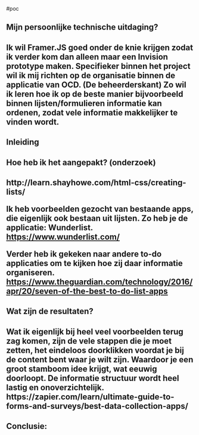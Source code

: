 #poc

<h2>Mijn persoonlijke technische uitdaging?<h2>

<p>Ik wil Framer.JS goed onder de knie krijgen zodat ik verder kom dan alleen maar een Invision prototype maken. 
Specifieker binnen het project wil ik mij richten op de organisatie binnen de applicatie van OCD. (De beheerderskant) Zo wil ik leren hoe ik op de beste manier bijvoorbeeld binnen lijsten/formulieren informatie kan ordenen, zodat vele informatie makkelijker te vinden wordt. <p>

<h2>Inleiding<h2>

<h2>Hoe heb ik het aangepakt? (onderzoek)<h2>
<p>http://learn.shayhowe.com/html-css/creating-lists/

Ik heb voorbeelden gezocht van bestaande apps, die eigenlijk ook bestaan uit lijsten. Zo heb je de applicatie: Wunderlist.
https://www.wunderlist.com/

Verder heb ik gekeken naar andere to-do applicaties om te kijken hoe zij daar informatie organiseren. 
https://www.theguardian.com/technology/2016/apr/20/seven-of-the-best-to-do-list-apps<p>


<h2>Wat zijn de resultaten?<h2>

<p>Wat ik eigenlijk bij heel veel voorbeelden terug zag komen, zijn de vele stappen die je moet zetten, het eindeloos doorklikken voordat je bij de content bent waar je wilt zijn. Waardoor je een groot stamboom idee krijgt, wat eeuwig doorloopt. De informatie structuur wordt heel lastig en onoverzichtelijk. 
https://zapier.com/learn/ultimate-guide-to-forms-and-surveys/best-data-collection-apps/<p>

<h2>Conclusie:<h2>

